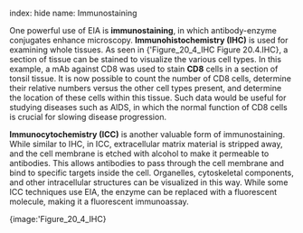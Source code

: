 index: hide
name: Immunostaining

One powerful use of EIA is  **immunostaining**, in which antibody-enzyme conjugates enhance microscopy.  **Immunohistochemistry (IHC)** is used for examining whole tissues. As seen in {'Figure_20_4_IHC Figure 20.4.IHC}, a section of tissue can be stained to visualize the various cell types. In this example, a mAb against CD8 was used to stain  **CD8** cells in a section of tonsil tissue. It is now possible to count the number of CD8 cells, determine their relative numbers versus the other cell types present, and determine the location of these cells within this tissue. Such data would be useful for studying diseases such as AIDS, in which the normal function of CD8 cells is crucial for slowing disease progression.

 **Immunocytochemistry (ICC)** is another valuable form of immunostaining. While similar to IHC, in ICC, extracellular matrix material is stripped away, and the cell membrane is etched with alcohol to make it permeable to antibodies. This allows antibodies to pass through the cell membrane and bind to specific targets inside the cell. Organelles, cytoskeletal components, and other intracellular structures can be visualized in this way. While some ICC techniques use EIA, the enzyme can be replaced with a fluorescent molecule, making it a fluorescent immunoassay.


{image:'Figure_20_4_IHC}
        
